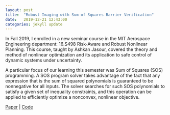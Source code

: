 ```yaml
---
layout: post
title:  "Robust Imaging with Sum of Squares Barrier Verification"
date:   2019-12-21 12:43:00
categories: jekyll update
---
```


In Fall 2019, I enrolled in a new seminar course in the MIT Aerospace Engineering department: 16.S498 Risk-Aware and Robust Nonlinear Planning. This course, taught by Ashkan Jasour, covered the theory and method of nonlinear optimization and its application to safe control of dynamic systems under uncertainty.

A particular focus of our learning this semester was Sum of Squares (SOS) programming. A SOS program solver takes advantage of the fact that any expression that is the sum of squared polynomials is guaranteed to be nonnegative for all inputs. The solver searches for such SOS polynomials to satisfy a given set of inequality constraints, and this operation can be applied to efficiently optimize a nonconvex, nonlinear objective.

[Paper](https://github.com/gmargo11/robust-imaging/blob/master/paper.pdf "Paper") \| [Code](https://github.com/gmargo11/robust-imaging "Code")